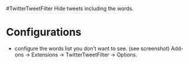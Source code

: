#TwitterTweetFilter
Hide tweets including the words.


Configurations
========
- configure the words list you don't want to see. (see screenshot)
Add-ons -> Extensions -> TwitterTweetFilter -> Options.
